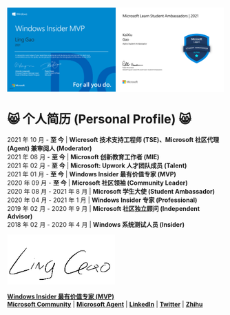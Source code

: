 <img src="https://github.com/Lingggao/Lingggao/blob/master/Ling%20Gao%20WIMVP%20Certificate.png?raw=true" width = "50%" /><img src="https://github.com/Lingggao/Lingggao/blob/master/MSFT%20Student%20Ambassador_00.png?raw=true" width = "50%" />

# :smile_cat: 个人简历 (Personal Profile) :smile_cat:

2021 年 10 月 - **至 今** | **Wicresoft 技术支持工程师 (TSE)、Microsoft 社区代理 (Agent) 兼审阅人 (Moderator)**  
2021 年 08 月 - **至 今** | **Microsoft 创新教育工作者 (MIE)**  
2021 年 02 月 - **至 今** | **Microsoft: Upwork 人才团队成员 (Talent)**  
2021 年 01 月 - **至 今** | **Windows Insider 最有价值专家 (MVP)**  
2020 年 09 月 - **至 今** | **Microsoft 社区领袖 (Community Leader)**  
2020 年 08 月 - 2021 年 8 月 | **Microsoft 学生大使 (Student Ambassador)**  
2020 年 04 月 - 2021 年 1 月 | **Windows Insider 专家 (Professional)**  
2019 年 02 月 - 2020 年 9 月 | **Microsoft 社区独立顾问 (Independent Advisor)**  
2018 年 02 月 - 2020 年 4 月 | **Windows 系统测试人员 (Insider)**

![LING](https://github.com/Lingggao/Lingggao/blob/master/2.png?raw=true)

[**Windows Insider 最有价值专家 (MVP)**](https://insider.windows.com/en-us/mvps/ling-gao)  
[**Microsoft Community**](https://answers.microsoft.com/zh-hans/profile/c4a52f5b-dc12-47e5-a37c-53ae020cb7c2) | [**Microsoft Agent**](https://answers.microsoft.com/zh-hans/profile/855ff3d3-0539-4769-9b06-6c0224653a32) | [**LinkedIn**](https://linkedin.com/in/lingggao) | [**Twitter**](https://twitter.com/CNGaoLing) | [**Zhihu**](https://www.zhihu.com/people/linggao)
